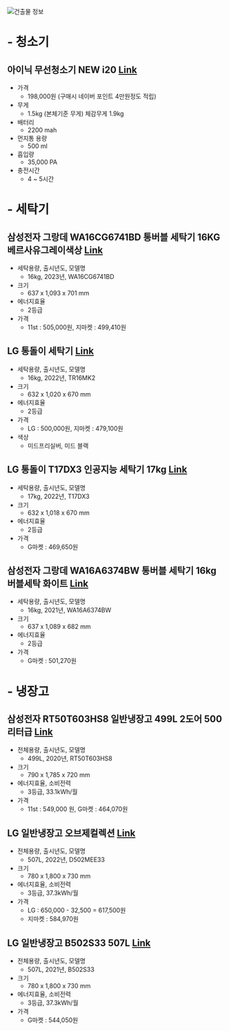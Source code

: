 
![건출물 정보](https://github.com/myeonghyun0729/rest-area-info/assets/96726016/f41f86c0-364f-4e32-b791-1b7f1c7b6f7b)  

# - 청소기
## 아이닉 무선청소기 NEW i20 [Link](https://brand.naver.com/inic/products/6180790979)

- 가격
  - 198,000원 (구매시 네이버 포인트 4만원정도 적립)
- 무게
  - 1.5kg (본체기준 무게) 체감무게 1.9kg
- 배터리
  - 2200 mah
- 먼지통 용량
  - 500 ml
- 흡입량
  - 35,000 PA
- 충전시간
  - 4 ~ 5시간

# - 세탁기
## 삼성전자 그랑데 WA16CG6741BD 통버블 세탁기 16KG 베르사유그레이색상 [Link](https://www.11st.co.kr/products/6141982000)
- 세탁용량, 출시년도, 모델명
  - 16kg, 2023년, WA16CG6741BD
- 크기
  - 637 x 1,093 x 701 mm
- 에너지효율
  - 2등급
- 가격
  - 11st : 505,000원, 지마켓 : 499,410원

## LG 통돌이 세탁기 [Link](https://www.11st.co.kr/products/6141982000)
- 세탁용량, 출시년도, 모델명
  - 16kg, 2022년, TR16MK2
- 크기
  - 632 x 1,020 x 670 mm
- 에너지효율
  - 2등급
- 가격
  - LG : 500,000원, 지마켓 : 479,100원
- 색상
  - 미드프리실버, 미드 블랙


## LG 통돌이 T17DX3 인공지능 세탁기 17kg [Link](http://item.gmarket.co.kr/Item?goodsCode=2712291443)
- 세탁용량, 출시년도, 모델명
  - 17kg, 2022년, T17DX3
- 크기
  - 632 x 1,018 x 670 mm
- 에너지효율
  - 2등급
- 가격
  - G마켓 : 469,650원


## 삼성전자 그랑데 WA16A6374BW 통버블 세탁기 16kg 버블세탁 화이트 [Link](http://item.gmarket.co.kr/Item?goodsCode=3127743642)
- 세탁용량, 출시년도, 모델명
  - 16kg, 2021년, WA16A6374BW
- 크기
  - 637 x 1,089 x 682 mm
- 에너지효율
  - 2등급
- 가격
  - G마켓 : 501,270원


# - 냉장고
## 삼성전자 RT50T603HS8 일반냉장고 499L 2도어 500리터급 [Link](https://www.11st.co.kr/products/3101893325)
- 전체용량, 출시년도, 모델명
  - 499L, 2020년, RT50T603HS8
- 크기
  - 790 x 1,785 x 720 mm
- 에너지효율, 소비전력
  - 3등급, 33.1kWh/월
- 가격
  - 11st : 549,000 원, G마켓 : 464,070원

## LG 일반냉장고 오브제컬렉션 [Link](https://www.lge.co.kr/refrigerators/d502mee33)
- 전체용량, 출시년도, 모델명
  - 507L, 2022년, D502MEE33
- 크기
  - 780 x 1,800 x 730 mm
- 에너지효율, 소비전력
  - 3등급, 37.3kWh/월
- 가격
  - LG : 650,000 - 32,500 = 617,500원
  - 지마켓 : 584,970원

## LG 일반냉장고 B502S33 507L [Link](http://item.gmarket.co.kr/Item?goodsCode=2312302269)
- 전체용량, 출시년도, 모델명
  - 507L, 2021년, B502S33
- 크기
  - 780 x 1,800 x 730 mm
- 에너지효율, 소비전력
  - 3등급, 37.3kWh/월
- 가격
  - G마켓 : 544,050원


